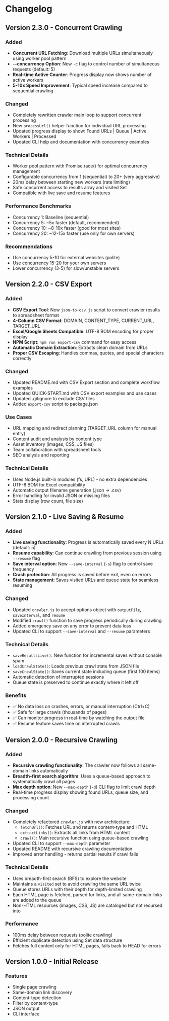 # Changelog

## Version 2.3.0 - Concurrent Crawling

### Added
- **Concurrent URL Fetching**: Download multiple URLs simultaneously using worker pool pattern
- **--concurrency Option**: New `-c` flag to control number of simultaneous requests (default: 5)
- **Real-time Active Counter**: Progress display now shows number of active workers
- **5-10x Speed Improvement**: Typical speed increase compared to sequential crawling

### Changed
- Completely rewritten crawler main loop to support concurrent processing
- New `processUrl()` helper function for individual URL processing
- Updated progress display to show: Found URLs | Queue | Active Workers | Processed
- Updated CLI help and documentation with concurrency examples

### Technical Details
- Worker pool pattern with Promise.race() for optimal concurrency management
- Configurable concurrency from 1 (sequential) to 20+ (very aggressive)
- 20ms delay between starting new workers (rate limiting)
- Safe concurrent access to results array and visited Set
- Compatible with live save and resume features

### Performance Benchmarks
- Concurrency 1: Baseline (sequential)
- Concurrency 5: ~5x faster (default, recommended)
- Concurrency 10: ~8-10x faster (good for most sites)
- Concurrency 20: ~12-15x faster (use only for own servers)

### Recommendations
- Use concurrency 5-10 for external websites (polite)
- Use concurrency 15-20 for your own servers
- Lower concurrency (3-5) for slow/unstable servers

## Version 2.2.0 - CSV Export

### Added
- **CSV Export Tool**: New `json-to-csv.js` script to convert crawler results to spreadsheet format
- **4-Column CSV Format**: DOMAIN, CONTENT_TYPE, CURRENT_URL, TARGET_URL
- **Excel/Google Sheets Compatible**: UTF-8 BOM encoding for proper display
- **NPM Script**: `npm run export-csv` command for easy access
- **Automatic Domain Extraction**: Extracts clean domain from URLs
- **Proper CSV Escaping**: Handles commas, quotes, and special characters correctly

### Changed
- Updated README.md with CSV Export section and complete workflow examples
- Updated QUICK-START.md with CSV export examples and use cases
- Updated .gitignore to exclude CSV files
- Added `export-csv` script to package.json

### Use Cases
- URL mapping and redirect planning (TARGET_URL column for manual entry)
- Content audit and analysis by content type
- Asset inventory (images, CSS, JS files)
- Team collaboration with spreadsheet tools
- SEO analysis and reporting

### Technical Details
- Uses Node.js built-in modules (fs, URL) - no extra dependencies
- UTF-8 BOM for Excel compatibility
- Automatic output filename generation (.json → .csv)
- Error handling for invalid JSON or missing files
- Stats display (row count, file size)

## Version 2.1.0 - Live Saving & Resume

### Added
- **Live saving functionality**: Progress is automatically saved every N URLs (default: 5)
- **Resume capability**: Can continue crawling from previous session using `--resume` flag
- **Save interval option**: New `--save-interval` (`-s`) flag to control save frequency
- **Crash protection**: All progress is saved before exit, even on errors
- **State management**: Saves visited URLs and queue state for seamless resuming

### Changed
- Updated `crawler.js` to accept options object with `outputFile`, `saveInterval`, and `resume`
- Modified `crawl()` function to save progress periodically during crawling
- Added emergency save on any error to prevent data loss
- Updated CLI to support `--save-interval` and `--resume` parameters

### Technical Details
- `saveResultsLive()`: New function for incremental saves without console spam
- `loadCrawlState()`: Loads previous crawl state from JSON file
- `saveCrawlState()`: Saves current state including queue (first 100 items)
- Automatic detection of interrupted sessions
- Queue state is preserved to continue exactly where it left off

### Benefits
- ✅ No data loss on crashes, errors, or manual interruption (Ctrl+C)
- ✅ Safe for large crawls (thousands of pages)
- ✅ Can monitor progress in real-time by watching the output file
- ✅ Resume feature saves time on interrupted crawls

## Version 2.0.0 - Recursive Crawling

### Added
- **Recursive crawling functionality**: The crawler now follows all same-domain links automatically
- **Breadth-first search algorithm**: Uses a queue-based approach to systematically crawl all pages
- **Max depth option**: New `--max-depth` (`-d`) CLI flag to limit crawl depth
- Real-time progress display showing found URLs, queue size, and processing count

### Changed
- Completely refactored `crawler.js` with new architecture:
  - `fetchUrl()`: Fetches URL and returns content-type and HTML
  - `extractLinks()`: Extracts all links from HTML content
  - `crawl()`: Main recursive function using queue-based crawling
- Updated CLI to support `--max-depth` parameter
- Updated README with recursive crawling documentation
- Improved error handling - returns partial results if crawl fails

### Technical Details
- Uses breadth-first search (BFS) to explore the website
- Maintains a `visited` set to avoid crawling the same URL twice
- Queue stores URLs with their depth for depth-limited crawling
- Each HTML page is fetched, parsed for links, and all same-domain links are added to the queue
- Non-HTML resources (images, CSS, JS) are cataloged but not recursed into

### Performance
- 100ms delay between requests (polite crawling)
- Efficient duplicate detection using Set data structure
- Fetches full content only for HTML pages, falls back to HEAD for errors

## Version 1.0.0 - Initial Release

### Features
- Single page crawling
- Same-domain link discovery
- Content-type detection
- Filter by content-type
- JSON output
- CLI interface

